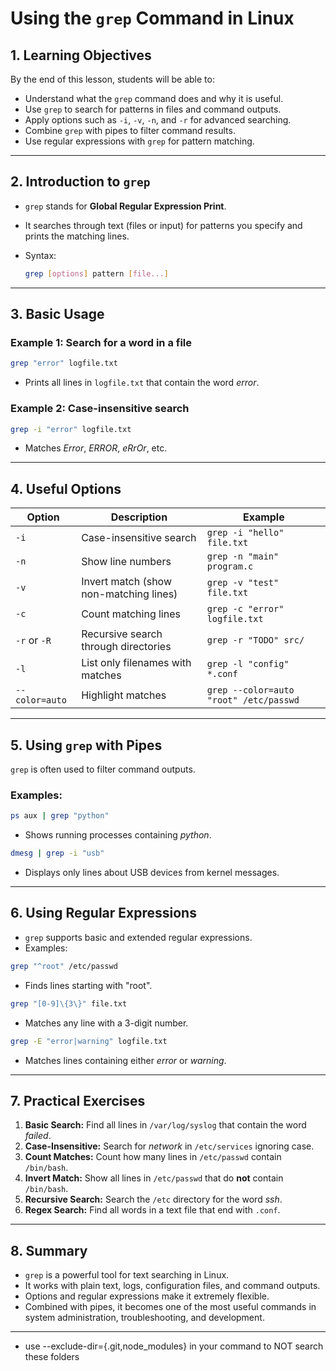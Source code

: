 # **Using the `grep` Command in Linux**

## **1. Learning Objectives**

By the end of this lesson, students will be able to:

* Understand what the `grep` command does and why it is useful.
* Use `grep` to search for patterns in files and command outputs.
* Apply options such as `-i`, `-v`, `-n`, and `-r` for advanced searching.
* Combine `grep` with pipes to filter command results.
* Use regular expressions with `grep` for pattern matching.

---

## **2. Introduction to `grep`**

* `grep` stands for **Global Regular Expression Print**.
* It searches through text (files or input) for patterns you specify and prints the matching lines.
* Syntax:

  ```bash
  grep [options] pattern [file...]
  ```

---

## **3. Basic Usage**

### **Example 1: Search for a word in a file**

```bash
grep "error" logfile.txt
```

* Prints all lines in `logfile.txt` that contain the word *error*.

### **Example 2: Case-insensitive search**

```bash
grep -i "error" logfile.txt
```

* Matches *Error*, *ERROR*, *eRrOr*, etc.

---

## **4. Useful Options**

| Option         | Description                            | Example                                |
| -------------- | -------------------------------------- | -------------------------------------- |
| `-i`           | Case-insensitive search                | `grep -i "hello" file.txt`             |
| `-n`           | Show line numbers                      | `grep -n "main" program.c`             |
| `-v`           | Invert match (show non-matching lines) | `grep -v "test" file.txt`              |
| `-c`           | Count matching lines                   | `grep -c "error" logfile.txt`          |
| `-r` or `-R`   | Recursive search through directories   | `grep -r "TODO" src/`                  |
| `-l`           | List only filenames with matches       | `grep -l "config" *.conf`              |
| `--color=auto` | Highlight matches                      | `grep --color=auto "root" /etc/passwd` |

---

## **5. Using `grep` with Pipes**

`grep` is often used to filter command outputs.

### **Examples:**

```bash
ps aux | grep "python"
```

* Shows running processes containing *python*.

```bash
dmesg | grep -i "usb"
```

* Displays only lines about USB devices from kernel messages.

---

## **6. Using Regular Expressions**

* `grep` supports basic and extended regular expressions.
* Examples:

```bash
grep "^root" /etc/passwd
```

* Finds lines starting with "root".

```bash
grep "[0-9]\{3\}" file.txt
```

* Matches any line with a 3-digit number.

```bash
grep -E "error|warning" logfile.txt
```

* Matches lines containing either *error* or *warning*.

---

## **7. Practical Exercises**

1. **Basic Search:** Find all lines in `/var/log/syslog` that contain the word *failed*.
2. **Case-Insensitive:** Search for *network* in `/etc/services` ignoring case.
3. **Count Matches:** Count how many lines in `/etc/passwd` contain `/bin/bash`.
4. **Invert Match:** Show all lines in `/etc/passwd` that do **not** contain `/bin/bash`.
5. **Recursive Search:** Search the `/etc` directory for the word *ssh*.
6. **Regex Search:** Find all words in a text file that end with `.conf`.

---

## **8. Summary**

* `grep` is a powerful tool for text searching in Linux.
* It works with plain text, logs, configuration files, and command outputs.
* Options and regular expressions make it extremely flexible.
* Combined with pipes, it becomes one of the most useful commands in system administration, troubleshooting, and development.

---

* use --exclude-dir={.git,node_modules} in your command to NOT search these folders

